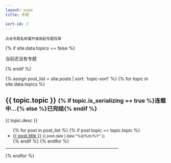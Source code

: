 ```yaml
---
layout: page
title: 专题

sort-id: 3
---
```


<script type="text/javascript">
	$(document).ready(function(){
		$(".item-title").click(function(){
			$(".item-content#" + this.id).slideToggle("fast");
		})
	})
</script>

<small class="masthead-title">点击专题名称展开或收起专题目录</small>

{% if site.data.topics == false %}
<p class="message">当前还没有专题</p>
{% endif %}

{% assign post_list = site.posts | sort: 'topic-sort' %}
{% for topic in site.data.topics %}
<div class="item-title" id="{{ topic.topic }}">
	<h2>{{ topic.topic }}      <small>{% if topic.is_serializing == true %}连载中...{% else %}已完结{% endif %}</small></h2>
	<p class="topic-desc">
		{{ topic.desc }}
	</p>
</div>
<div class="item-content" id="{{ topic.topic }}">
	<ul>
    	{% for post in post_list %}
    	{% if post.topic == topic.topic %}
        	<li><a href="{{ post.topic-sort }}.   {{ post.url }}">{{ post.title }}</a>      <small>{{ post.date | date:"%d/%m/%Y" }}</small></li>
        {% endif %}
    	{% endfor %}
	</ul>
</div>
<hr width="70%" />
{% endfor %}
